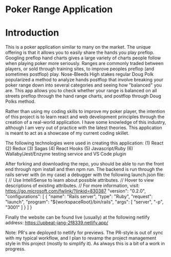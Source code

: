 # Poker Range Application

# Introduction

This is a poker application similar to many on the market. The unique offering is that it allows you to easily
share the hands you play preflop. Googling preflop hand charts gives a large variety of charts people follow when
playing poker more seriously. Ranges are commonly traded between players, or sold through training sites, to improve
peoples preflop (and sometimes postflop) play. Nose-Bleeds High stakes regular Doug Polk popularized a method to analyze
hands postflop that involve breaking your poker range down into several categories and seeing how "balanced" you are.
This app allows you to check whether your range is balanced on all streets preflop through the hand range charts, and postflop
through Doug Polks method.

Rather than using my coding skills to improve my poker player, the intention of this project is to learn react and web development
principles through the creation of a real-world application. I have some knowledge of this industry, although I am very out of practice
with the latest theories. This application is meant to act as a showcase of my current coding skillet.

The following technologies were used in creating this application:
(1) React
(2) Redux
(3) Sagas
(4) React Hooks
(5) Javascript/Ruby
(6) Wallaby/Jest/Enzyme testing service and VS Code plugin

After forking and downloading the repo, you should be able to run the front end through npm install and then npm run. The backend
is run through the rails server with (in my case) a debugger with the following launch.json file:
{
    // Use IntelliSense to learn about possible attributes.
    // Hover to view descriptions of existing attributes.
    // For more information, visit: https://go.microsoft.com/fwlink/?linkid=830387
    "version": "0.2.0",
    "configurations": [
        {
            "name": "Rails server",
            "type": "Ruby",
            "request": "launch",
            "program": "${workspaceRoot}/bin/rails",
            "args": [
                "server",
                "-p",
                "3001"
            ]
        }
    ]
}

Finally the website can be found live (usually) at the following netlify address: https://upbeat-jang-2f8339.netlify.app/

Note: PR's are deployed to netlify for previews. The PR-style is out of sync with my typical workflow, and I plan to revamp
the project management style in this project (mostly to simplify it). As always this is a bit of a work in progress.
